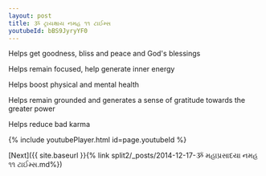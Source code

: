 ```yaml
---
layout: post
title: ૐ ટ્રાયક્ષાય નમહ ૧૧ ટાઈમ્સ
youtubeId: bBS9JyryYF0
---
```

 
 
Helps get goodness, bliss and peace and God's blessings
 
Helps remain focused, help generate inner energy 
 
Helps boost physical and mental health 
 
Helps remain grounded and generates a sense of gratitude towards the greater power 
 
Helps reduce bad karma
 
 
 
 


{% include youtubePlayer.html id=page.youtubeId %}
 
[Next]({{ site.baseurl }}{% link  split2/_posts/2014-12-17-ૐ મહાપ્રસાદયા નમહ ૧૧ ટાઈમ્સ.md%})
 
